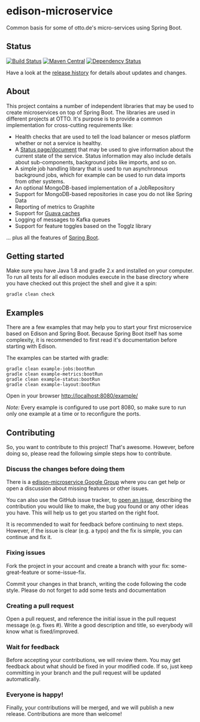 # edison-microservice

Common basis for some of otto.de's micro-services using Spring Boot.


## Status

[![Build Status](https://travis-ci.org/otto-de/edison-microservice.svg)](https://travis-ci.org/otto-de/edison-microservice) 
[![Maven Central](https://maven-badges.herokuapp.com/maven-central/de.otto.edison/edison-service/badge.svg)](https://maven-badges.herokuapp.com/maven-central/de.otto.edison/edison-service)
[![Dependency Status](https://www.versioneye.com/user/projects/55ba6f016537620017001905/badge.svg?style=flat)](https://www.versioneye.com/user/projects/55ba6f016537620017001905)

Have a look at the [release history](HISTORY.md) for details about updates and changes.


## About

This project contains a number of independent libraries that may be used to create microservices on top of Spring Boot. The libraries are used in different projects at OTTO. It's purpose is to provide a common implementation for cross-cutting requirements like:

* Health checks that are used to tell the load balancer or mesos platform whether or not a service is healthy.
* A [Status page/document](https://github.com/otto-de/edison-microservice/tree/master/edison-status) that may be used to give information about the current state of the service. Status information may also include details about sub-components, background jobs like imports, and so on.
* A simple job handling library that is used to run asynchronous background jobs, which for example can be used to run data imports from other systems.
* An optional MongoDB-based implementation of a JobRepository
* Support for MongoDB-based repositories in case you do not like Spring Data
* Reporting of metrics to Graphite
* Support for [Guava caches](https://github.com/otto-de/edison-microservice/tree/master/edison-guava)
* Logging of messages to Kafka queues
* Support for feature toggles based on the Togglz library

... plus all the features of [Spring Boot](http://projects.spring.io/spring-boot/).


## Getting started

Make sure you have Java 1.8 and gradle 2.x and installed on your computer.
To run all tests for all edison modules execute in the base directory
where you have checked out this project the shell and give it a spin:

    gradle clean check


## Examples

There are a few examples that may help you to start your first microservice based
on Edison and Spring Boot. Because Spring Boot itself has some complexity, it is
recommended to first read it's documentation before starting with Edison.

The examples can be started with gradle:

    gradle clean example-jobs:bootRun
    gradle clean example-metrics:bootRun
    gradle clean example-status:bootRun
    gradle clean example-layout:bootRun

Open in your browser [http://localhost:8080/example/](http://localhost:8080/example/)

*Note:* Every example is configured to use port 8080, so make sure to run only one example at a time or to reconfigure
the ports.

## Contributing

So, you want to contribute to this project! That's awesome. However, before doing so, 
please read the following simple steps how to contribute.

### Discuss the changes before doing them

There is a [edison-microservice Google Group](https://groups.google.com/forum/#!forum/edison-microservice) where you 
can get help or open a discussion about missing features or other issues. 

You can also use the GitHub issue tracker, to [open an issue](https://github.com/otto-de/edison-microservice/issues), 
describing the contribution you would like to make, the bug you found or any other ideas you have. 
This will help us to get you started on the right foot.

It is recommended to wait for feedback before continuing to next steps. However, if 
the issue is clear (e.g. a typo) and the fix is simple, you can continue and fix it.

### Fixing issues

Fork the project in your account and create a branch with your fix: some-great-feature or some-issue-fix.

Commit your changes in that branch, writing the code following the code style. Please do not forget to
add some tests and documentation

### Creating a pull request

Open a pull request, and reference the initial issue in the pull request message (e.g. fixes #). 
Write a good description and title, so everybody will know what is fixed/improved.

### Wait for feedback

Before accepting your contributions, we will review them. You may get feedback about what should be 
fixed in your modified code. If so, just keep committing in your branch and the pull request will be 
updated automatically.

### Everyone is happy!

Finally, your contributions will be merged, and we will publish a new release. Contributions are more than welcome!
